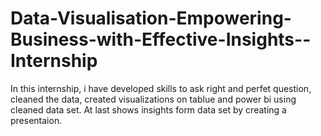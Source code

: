# Data-Visualisation-Empowering-Business-with-Effective-Insights--Internship
In this internship, i have developed skills to ask  right and perfet question, cleaned the data, created visualizations on tablue and power bi using cleaned data set. At last shows insights form data set by creating a presentaion.

